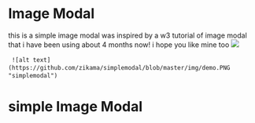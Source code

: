 # Image Modal
   this is a simple image modal
    was inspired by a w3 tutorial of image modal that i have been using about 4 months now!
      i hope you like mine too
       <img src="https://zikama.github.io/simplemodal/img/demo.png" max-width="80%" max-height="878px">
    
     ![alt text](https://github.com/zikama/simplemodal/blob/master/img/demo.PNG "simplemodal")
# simple Image Modal